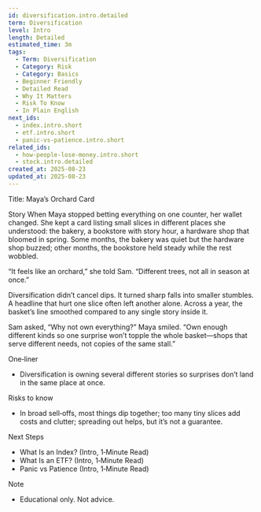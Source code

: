 ```yaml
---
id: diversification.intro.detailed
term: Diversification
level: Intro
length: Detailed
estimated_time: 3m
tags:
  - Term: Diversification
  - Category: Risk
  - Category: Basics
  - Beginner Friendly
  - Detailed Read
  - Why It Matters
  - Risk To Know
  - In Plain English
next_ids:
  - index.intro.short
  - etf.intro.short
  - panic-vs-patience.intro.short
related_ids:
  - how-people-lose-money.intro.short
  - stock.intro.detailed
created_at: 2025-08-23
updated_at: 2025-08-23
---
```


Title: Maya’s Orchard Card

Story
When Maya stopped betting everything on one counter, her wallet changed. She kept a card listing small slices in different places she understood: the bakery, a bookstore with story hour, a hardware shop that bloomed in spring. Some months, the bakery was quiet but the hardware shop buzzed; other months, the bookstore held steady while the rest wobbled.

“It feels like an orchard,” she told Sam. “Different trees, not all in season at once.”

Diversification didn’t cancel dips. It turned sharp falls into smaller stumbles. A headline that hurt one slice often left another alone. Across a year, the basket’s line smoothed compared to any single story inside it.

Sam asked, “Why not own everything?” Maya smiled. “Own enough different kinds so one surprise won’t topple the whole basket—shops that serve different needs, not copies of the same stall.”

One‑liner
- Diversification is owning several different stories so surprises don’t land in the same place at once.

Risks to know
- In broad sell‑offs, most things dip together; too many tiny slices add costs and clutter; spreading out helps, but it’s not a guarantee.

Next Steps
- What Is an Index? (Intro, 1‑Minute Read)
- What Is an ETF? (Intro, 1‑Minute Read)
- Panic vs Patience (Intro, 1‑Minute Read)

Note
- Educational only. Not advice.

